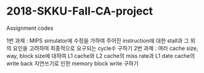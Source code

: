 # 2018-SKKU-Fall-CA-project
Assignment codes

1번 과제 : MIPS simulator에 수정을 가하여 주어진 instruction에 대한 stall과 그 외의 요인을 고려하여 최종적으로 요구되는 cycle수 구하기
2번 과제 : 여러 cache size, way, block size에 대하여 L1 cache와 L2 cache의 miss rate과 L1 date cache의 write back 지연쓰기로 인한 memory block write 구하기
